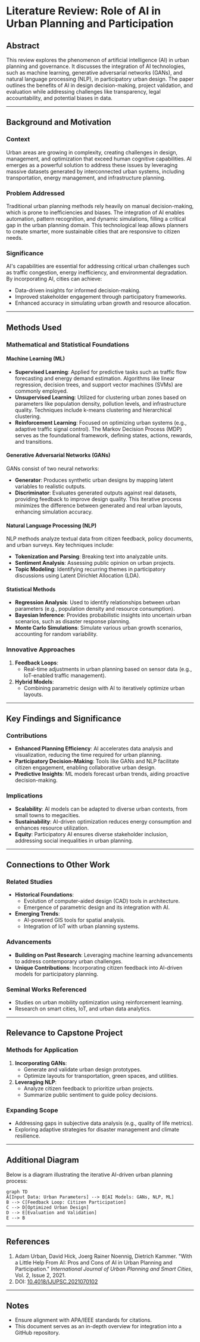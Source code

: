 # Literature Review: Role of AI in Urban Planning and Participation

## Abstract
This review explores the phenomenon of artificial intelligence (AI) in urban planning and governance. It discusses the integration of AI technologies, such as machine learning, generative adversarial networks (GANs), and natural language processing (NLP), in participatory urban design. The paper outlines the benefits of AI in design decision-making, project validation, and evaluation while addressing challenges like transparency, legal accountability, and potential biases in data.

---

## Background and Motivation
### Context
Urban areas are growing in complexity, creating challenges in design, management, and optimization that exceed human cognitive capabilities. AI emerges as a powerful solution to address these issues by leveraging massive datasets generated by interconnected urban systems, including transportation, energy management, and infrastructure planning.

### Problem Addressed
Traditional urban planning methods rely heavily on manual decision-making, which is prone to inefficiencies and biases. The integration of AI enables automation, pattern recognition, and dynamic simulations, filling a critical gap in the urban planning domain. This technological leap allows planners to create smarter, more sustainable cities that are responsive to citizen needs.

### Significance
AI's capabilities are essential for addressing critical urban challenges such as traffic congestion, energy inefficiency, and environmental degradation. By incorporating AI, cities can achieve:
- Data-driven insights for informed decision-making.
- Improved stakeholder engagement through participatory frameworks.
- Enhanced accuracy in simulating urban growth and resource allocation.

---

## Methods Used
### Mathematical and Statistical Foundations
#### Machine Learning (ML)
- **Supervised Learning**: Applied for predictive tasks such as traffic flow forecasting and energy demand estimation. Algorithms like linear regression, decision trees, and support vector machines (SVMs) are commonly employed.
- **Unsupervised Learning**: Utilized for clustering urban zones based on parameters like population density, pollution levels, and infrastructure quality. Techniques include k-means clustering and hierarchical clustering.
- **Reinforcement Learning**: Focused on optimizing urban systems (e.g., adaptive traffic signal control). The Markov Decision Process (MDP) serves as the foundational framework, defining states, actions, rewards, and transitions.

#### Generative Adversarial Networks (GANs)
GANs consist of two neural networks:
- **Generator**: Produces synthetic urban designs by mapping latent variables to realistic outputs.
- **Discriminator**: Evaluates generated outputs against real datasets, providing feedback to improve design quality.
This iterative process minimizes the difference between generated and real urban layouts, enhancing simulation accuracy.

#### Natural Language Processing (NLP)
NLP methods analyze textual data from citizen feedback, policy documents, and urban surveys. Key techniques include:
- **Tokenization and Parsing**: Breaking text into analyzable units.
- **Sentiment Analysis**: Assessing public opinion on urban projects.
- **Topic Modeling**: Identifying recurring themes in participatory discussions using Latent Dirichlet Allocation (LDA).

#### Statistical Methods
- **Regression Analysis**: Used to identify relationships between urban parameters (e.g., population density and resource consumption).
- **Bayesian Inference**: Provides probabilistic insights into uncertain urban scenarios, such as disaster response planning.
- **Monte Carlo Simulations**: Simulate various urban growth scenarios, accounting for random variability.

### Innovative Approaches
1. **Feedback Loops**:
   - Real-time adjustments in urban planning based on sensor data (e.g., IoT-enabled traffic management).
2. **Hybrid Models**:
   - Combining parametric design with AI to iteratively optimize urban layouts.

---

## Key Findings and Significance
### Contributions
- **Enhanced Planning Efficiency**: AI accelerates data analysis and visualization, reducing the time required for urban planning.
- **Participatory Decision-Making**: Tools like GANs and NLP facilitate citizen engagement, enabling collaborative urban design.
- **Predictive Insights**: ML models forecast urban trends, aiding proactive decision-making.

### Implications
- **Scalability**: AI models can be adapted to diverse urban contexts, from small towns to megacities.
- **Sustainability**: AI-driven optimization reduces energy consumption and enhances resource utilization.
- **Equity**: Participatory AI ensures diverse stakeholder inclusion, addressing social inequalities in urban planning.

---

## Connections to Other Work
### Related Studies
- **Historical Foundations**:
  - Evolution of computer-aided design (CAD) tools in architecture.
  - Emergence of parametric design and its integration with AI.
- **Emerging Trends**:
  - AI-powered GIS tools for spatial analysis.
  - Integration of IoT with urban planning systems.

### Advancements
- **Building on Past Research**: Leveraging machine learning advancements to address contemporary urban challenges.
- **Unique Contributions**: Incorporating citizen feedback into AI-driven models for participatory planning.

### Seminal Works Referenced
- Studies on urban mobility optimization using reinforcement learning.
- Research on smart cities, IoT, and urban data analytics.

---

## Relevance to Capstone Project
### Methods for Application
1. **Incorporating GANs**:
   - Generate and validate urban design prototypes.
   - Optimize layouts for transportation, green spaces, and utilities.
2. **Leveraging NLP**:
   - Analyze citizen feedback to prioritize urban projects.
   - Summarize public sentiment to guide policy decisions.

### Expanding Scope
- Addressing gaps in subjective data analysis (e.g., quality of life metrics).
- Exploring adaptive strategies for disaster management and climate resilience.

---

## Additional Diagram
Below is a diagram illustrating the iterative AI-driven urban planning process:

```mermaid
graph TD
A[Input Data: Urban Parameters] --> B[AI Models: GANs, NLP, ML]
B --> C[Feedback Loop: Citizen Participation]
C --> D[Optimized Urban Design]
D --> E[Evaluation and Validation]
E --> B
```

---

## References
1. Adam Urban, David Hick, Joerg Rainer Noennig, Dietrich Kammer. "With a Little Help From AI: Pros and Cons of AI in Urban Planning and Participation." *International Journal of Urban Planning and Smart Cities*, Vol. 2, Issue 2, 2021.
2. DOI: [10.4018/IJUPSC.2021070102](https://doi.org/10.4018/IJUPSC.2021070102)

---

## Notes
- Ensure alignment with APA/IEEE standards for citations.
- This document serves as an in-depth overview for integration into a GitHub repository.
